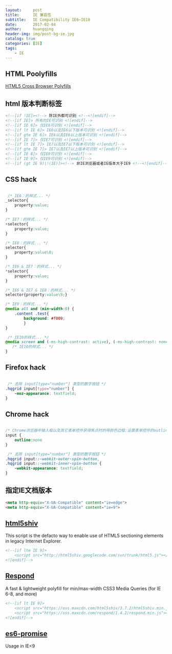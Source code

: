```yaml
---
layout:     post
title:      IE 兼容性 
subtitle:   IE Compatibility IE6~IE10
date:       2017-02-04
author:     huangqing
header-img: img/post-bg-ie.jpg
catalog: true
categories: [IE]
tags:
    - IE
---
```




## HTML Poolyfills

[HTML5 Cross Browser Polyfills](https://github.com/Modernizr/Modernizr/wiki/HTML5-Cross-browser-Polyfills?utm_source=tuicool&utm_medium=referral)

## html 版本判断标签

~~~html
<!--[if !IE]><!--> 除IE外都可识别 <!--<![endif]-->
<!--[if IE]> 所有的IE可识别 <![endif]-->
<!--[if IE 6]> 仅IE6可识别 <![endif]-->
<!--[if lt IE 6]> IE6以及IE6以下版本可识别 <![endif]-->
<!--[if gte IE 6]> IE6以及IE6以上版本可识别 <![endif]-->
<!--[if IE 7]> 仅IE7可识别 <![endif]-->
<!--[if lt IE 7]> IE7以及IE7以下版本可识别 <![endif]-->
<!--[if gte IE 7]> IE7以及IE7以上版本可识别 <![endif]-->
<!--[if IE 8]> 仅IE8可识别 <![endif]-->
<!--[if IE 9]> 仅IE9可识别 <![endif]-->
<!--[if (gt IE 9)|!(IE)]><!--> 非IE浏览器或者IE版本大于IE9 <!--<![endif]-->
~~~

## CSS hack

```CSS

 /* IE6：的样式... */
_selector{
    property:value;
}

/* IE7：的样式... */
+selector{
    property:value;
}

/* IE8：的样式... */
selector{
    property:value\0;
}

/* IE6 & IE7：的样式... */
*selector{
    property:value;
}

/* IE6 & IE7 & IE8：的样式... */
selector{property:value\9;}

/* IE9：的样式... */
@media all and (min-width:0) {
    .content .test{
        background: #f009;
        }
}

 /* IE10的样式... */
@media screen and (-ms-high-contrast: active), (-ms-high-contrast: none) { 
   /* IE10的样式... */
}
```


## Firefox hack 

```CSS

 /* 去除 input[type="number"] 类型的数字按钮 */
.hqgrid input[type="number"] {
    -moz-appearance: textfield;
}
```


## Chrome hack 

```CSS

/* Chrome浏览器中输入框以及其它表单控件获得焦点时的带颜色边框:设置表单控件的outline属性为none值 */
input {
    outline:none
} 

 /* 去除 input[type="number"] 类型的数字按钮 */
.hqgrid input::-webkit-outer-spin-button,
.hqgrid input::-webkit-inner-spin-button {
    -webkit-appearance: textfield;
}
```


## 指定IE文档版本

~~~html
<meta http-equiv="X-UA-Compatible" content="ie=edge">
<meta http-equiv="X-UA-Compatible" content="ie=9">
~~~

## [html5shiv](https://github.com/aFarkas/html5shiv)

This script is the defacto way to enable use of HTML5 sectioning elements in legacy Internet Explorer.
~~~html
<!--[if lte IE 9]> 
    <script src="http://html5shiv.googlecode.com/svn/trunk/html5.js"></script>
<![endif]-->
~~~

## [Respond](https://github.com/scottjehl/Respond/)

A fast & lightweight polyfill for min/max-width CSS3 Media Queries (for IE 6-8, and more)

~~~html
<!--[if lt IE 9]>
    <script src="https://oss.maxcdn.com/html5shiv/3.7.2/html5shiv.min.js"></script>
    <script src="https://oss.maxcdn.com/respond/1.4.2/respond.min.js"></script>
<![endif]-->
~~~

## [es6-promise](https://github.com/stefanpenner/es6-promise)

Usage in IE<9
